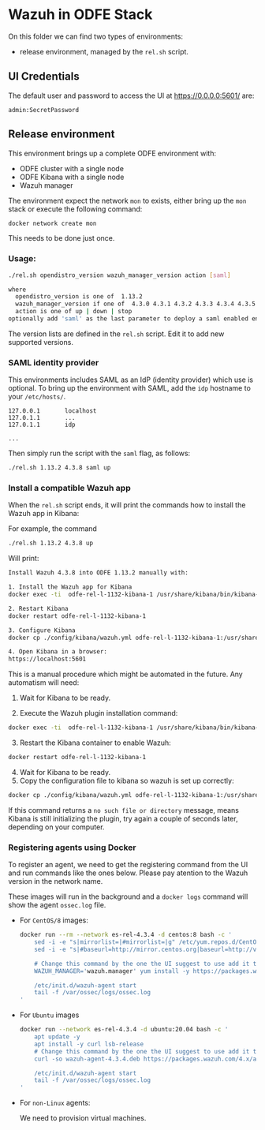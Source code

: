 # Wazuh in ODFE Stack

On this folder we can find two types of environments:

 * release environment, managed by the `rel.sh` script.
 <!-- * prerelease environment managed by the `pre.sh` script. -->

##  UI Credentials

The default user and password to access the UI at https://0.0.0.0:5601/ are:

```
admin:SecretPassword
```

<!-- ## Multi-node cluster

The `rel.yml` and `pre.yml` files contain a docker-compose with all the set 
up for a 3 node cluster, read it carefully if you need to bring such a cluster. -->

## Release environment

This environment brings up a complete ODFE environment with:
 - ODFE cluster with a single node
 - ODFE Kibana with a single node
 - Wazuh manager

The environment expect the network `mon` to exists, either bring up the
`mon` stack or execute the following command:

```bash
docker network create mon
```

This needs to be done just once.

### Usage:

```bash
./rel.sh opendistro_version wazuh_manager_version action [saml]

where
  opendistro_version is one of  1.13.2
  wazuh_manager_version if one of  4.3.0 4.3.1 4.3.2 4.3.3 4.3.4 4.3.5 4.3.6 4.3.7 4.3.8
  action is one of up | down | stop
optionally add 'saml' as the last parameter to deploy a saml enabled environment
```

The version lists are defined in the `rel.sh` script. Edit it to add new
supported versions.

### SAML identity provider


This environments includes SAML as an IdP (identity provider) which use is optional.
To bring up the environment with SAML, add the `idp` hostname to your `/etc/hosts/`.

```apacheconf
127.0.0.1       localhost
127.0.1.1       ...
127.0.1.1       idp

...
```

Then simply run the script with the `saml` flag, as follows:

```bash
./rel.sh 1.13.2 4.3.8 saml up
```

### Install a compatible Wazuh app

When the `rel.sh` script ends, it will print the commands how to install the 
Wazuh app in Kibana:

For example, the command

```bash
./rel.sh 1.13.2 4.3.8 up
```

Will print:

```bash
Install Wazuh 4.3.8 into ODFE 1.13.2 manually with:

1. Install the Wazuh app for Kibana
docker exec -ti  odfe-rel-l-1132-kibana-1 /usr/share/kibana/bin/kibana-plugin install https://packages.wazuh.com/4.x/ui/kibana/wazuh_kibana-4.3.8_7.10.2-1.zip

2. Restart Kibana
docker restart odfe-rel-l-1132-kibana-1

3. Configure Kibana
docker cp ./config/kibana/wazuh.yml odfe-rel-l-1132-kibana-1:/usr/share/kibana/data/wazuh/config/

4. Open Kibana in a browser:
https://localhost:5601
```

This is a manual procedure which might be automated in the future. Any 
automatism will need:

1. Wait for Kibana to be ready.

2. Execute the Wazuh plugin installation command:

```bash
docker exec -ti  odfe-rel-l-1132-kibana-1 /usr/share/kibana/bin/kibana-plugin install https://packages.wazuh.com/4.x/ui/kibana/wazuh_kibana-4.3.8_7.10.2-1.zip
```

3. Restart the Kibana container to enable Wazuh:

```bash
docker restart odfe-rel-l-1132-kibana-1
```

4. Wait for Kibana to be ready.
5. Copy the configuration file to kibana so wazuh is set up correctly:

```bash
docker cp ./config/kibana/wazuh.yml odfe-rel-l-1132-kibana-1:/usr/share/kibana/data/wazuh/config/
```

If this command returns a `no such file or directory` message, means Kibana is 
still initializing the plugin, try again a couple of seconds later, depending 
on your computer.

### Registering agents using Docker

To register an agent, we need to get the registering command from the UI and 
run commands like the ones below. Please pay atention to the Wazuh version in 
the network name.

These images will run in the background and a `docker logs` command will show 
the agent `ossec.log` file.

- For `CentOS/8` images:
  ```bash
  docker run --rm --network es-rel-4.3.4 -d centos:8 bash -c '
      sed -i -e "s|mirrorlist=|#mirrorlist=|g" /etc/yum.repos.d/CentOS-*
      sed -i -e "s|#baseurl=http://mirror.centos.org|baseurl=http://vault.centos.org|g" /etc/yum.repos.d/CentOS-*

      # Change this command by the one the UI suggest to use add it the -y and remove the sudo
      WAZUH_MANAGER='wazuh.manager' yum install -y https://packages.wazuh.com/4.x/yum5/x86_64/wazuh-agent-4.3.4-1.el5.x86_64.rpm

      /etc/init.d/wazuh-agent start
      tail -f /var/ossec/logs/ossec.log
  '
  ```

- For `Ubuntu` images
  ```bash
  docker run --network es-rel-4.3.4 -d ubuntu:20.04 bash -c '
      apt update -y
      apt install -y curl lsb-release
      # Change this command by the one the UI suggest to use add it tremove the sudo
      curl -so wazuh-agent-4.3.4.deb https://packages.wazuh.com/4.x/apt/pool/main/w/wazuh-agent/wazuh-agent_4.3.4-1_amd64.deb && WAZUH_MANAGER='wazuh.manager' dpkg -i ./wazuh-agent-4.3.4.deb

      /etc/init.d/wazuh-agent start
      tail -f /var/ossec/logs/ossec.log
  '
  ```

- For `non-Linux` agents:
  
  We need to provision virtual machines.

<!-- ## Prerelease environment

The prerelease environment help us test app releases while the rest of
Wazuh packages haven't been generated yet.

This environment will bring up:

 - Elasticsearch cluster with a single node
 - Elasticsearch Kibana with a single node
 - Elasticsearch exporter
 - Filebeat
 - Imposter

### Usage

```bash
./pre.sh elastic_version wazuh_api_version action 

where
  elastic_version is one of  7.16.0 7.16.1 7.16.2 7.16.3 7.17.0 7.17.1 7.17.2 7.17.3 7.17.4 7.17.5 7.17.6
  wazuh_api_version is the minor version of wazuh 4.3, for example  5 17
  action is one of up | down | stop

In a minor release, the API should not change the version here bumps the API
 string returned for testing. This script generates the file 

    config/imposter/api_info.json

used by the mock server
```

Please take into account that the API version for this environment will always 
be a 4.3.X version. Also consider that our application version must be the same 
as the one selected here.

### Install a compatible Wazuh app

Follow the instructions provided by the `pre.sh` script. 

### Agent enrollment

Because we're not using a real Wazuh Manager, we cannot register new agents. 
Instead, Imposter (the mock server) will provide mocked responds to valid API 
requests, as if it were the real Wazuh server. -->
